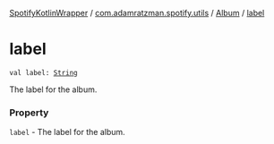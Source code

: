 [SpotifyKotlinWrapper](../../index.md) / [com.adamratzman.spotify.utils](../index.md) / [Album](index.md) / [label](./label.md)

# label

`val label: `[`String`](https://kotlinlang.org/api/latest/jvm/stdlib/kotlin/-string/index.html)

The label for the album.

### Property

`label` - The label for the album.